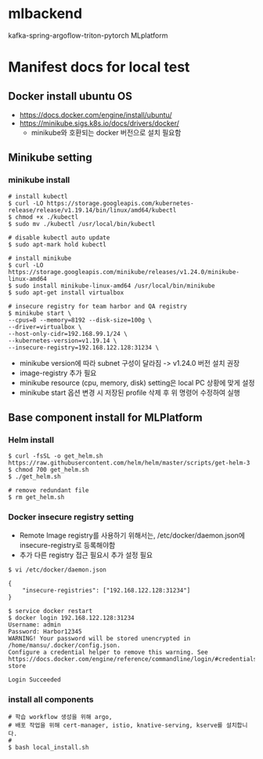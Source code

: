 # mlbackend
kafka-spring-argoflow-triton-pytorch MLplatform
# Manifest docs for local test

## Docker install ubuntu OS

- https://docs.docker.com/engine/install/ubuntu/
- https://minikube.sigs.k8s.io/docs/drivers/docker/
  - minikube와 호환되는 docker 버전으로 설치 필요함

## Minikube setting

### minikube install

```
# install kubectl
$ curl -LO https://storage.googleapis.com/kubernetes-release/release/v1.19.14/bin/linux/amd64/kubectl
$ chmod +x ./kubectl
$ sudo mv ./kubectl /usr/local/bin/kubectl

# disable kubectl auto update
$ sudo apt-mark hold kubectl

# install minikube
$ curl -LO https://storage.googleapis.com/minikube/releases/v1.24.0/minikube-linux-amd64
$ sudo install minikube-linux-amd64 /usr/local/bin/minikube
$ sudo apt-get install virtualbox

# insecure registry for team harbor and QA registry
$ minikube start \
--cpus=8 --memory=8192 --disk-size=100g \
--driver=virtualbox \
--host-only-cidr=192.168.99.1/24 \
--kubernetes-version=v1.19.14 \
--insecure-registry=192.168.122.128:31234 \
```

- minikube version에 따라 subnet 구성이 달라짐 -> v1.24.0 버전  설치 권장
- image-registry 추가 필요
- minikube resource (cpu, memory, disk) setting은 local PC 상황에 맞게 설정
- minikube start 옵션 변경 시 저장된 profile 삭제 후 위 명령어 수정하여 실행

## Base component install for MLPlatform

### Helm install

```
$ curl -fsSL -o get_helm.sh https://raw.githubusercontent.com/helm/helm/master/scripts/get-helm-3
$ chmod 700 get_helm.sh
$ ./get_helm.sh

# remove redundant file
$ rm get_helm.sh
```

### Docker insecure registry setting

- Remote Image registry를 사용하기 위해서는, /etc/docker/daemon.json에 insecure-registry로 등록해야함
- 추가 다른 registry 접근 필요시 추가 설정 필요

```
$ vi /etc/docker/daemon.json

{
    "insecure-registries": ["192.168.122.128:31234"]
}

$ service docker restart
$ docker login 192.168.122.128:31234
Username: admin
Password: Harbor12345
WARNING! Your password will be stored unencrypted in /home/mansu/.docker/config.json.
Configure a credential helper to remove this warning. See
https://docs.docker.com/engine/reference/commandline/login/#credentials-store

Login Succeeded
```

### install all components

```
# 학습 workflow 생성을 위해 argo,
# 배포 작업을 위해 cert-manager, istio, knative-serving, kserve를 설치합니다.
#
$ bash local_install.sh
```

